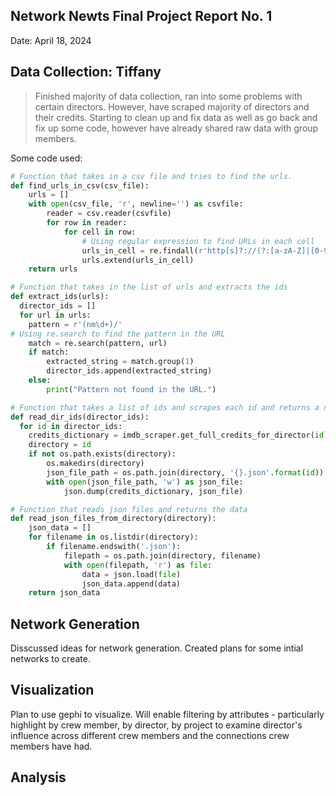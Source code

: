 ## Network Newts Final Project Report No. 1
Date: April 18, 2024

## Data Collection: Tiffany
> Finished majority of data collection, ran into some problems with certain directors. However, have scraped majority of directors and their credits. Starting to clean up and fix data as well as go back and fix up some code, however have already shared raw data with group members.

Some code used:
```python
# Function that takes in a csv file and tries to find the urls.
def find_urls_in_csv(csv_file):
    urls = []
    with open(csv_file, 'r', newline='') as csvfile:
        reader = csv.reader(csvfile)
        for row in reader:
            for cell in row:
                # Using regular expression to find URLs in each cell
                urls_in_cell = re.findall(r'http[s]?://(?:[a-zA-Z]|[0-9]|[$-_@.&+]|[!*\\(\\),]|(?:%[0-9a-fA-F][0-9a-fA-F]))+', cell)
                urls.extend(urls_in_cell)
    return urls

# Function that takes in the list of urls and extracts the ids
def extract_ids(urls):
  director_ids = []
  for url in urls:
    pattern = r'(nm\d+)/'
# Using re.search to find the pattern in the URL
    match = re.search(pattern, url)
    if match:
        extracted_string = match.group(1)
        director_ids.append(extracted_string)
    else:
        print("Pattern not found in the URL.")

# Function that takes a list of ids and scrapes each id and returns a new folder and a json file (this was used for the directors)
def read_dir_ids(director_ids):
  for id in director_ids:
    credits_dictionary = imdb_scraper.get_full_credits_for_director(id)
    directory = id
    if not os.path.exists(directory):
        os.makedirs(directory)
        json_file_path = os.path.join(directory, '{}.json'.format(id))
        with open(json_file_path, 'w') as json_file:
            json.dump(credits_dictionary, json_file)

# Function that reads json files and returns the data
def read_json_files_from_directory(directory):
    json_data = []
    for filename in os.listdir(directory):
        if filename.endswith('.json'):
            filepath = os.path.join(directory, filename)
            with open(filepath, 'r') as file:
                data = json.load(file)
                json_data.append(data)
    return json_data

```
## Network Generation
Disscussed ideas for network generation. Created plans for some intial networks to create.
## Visualization
Plan to use gephi to visualize. Will enable filtering by attributes - particularly highlight by crew member, by director, by project to examine director's influence across different crew members and the connections crew members have had.

## Analysis
